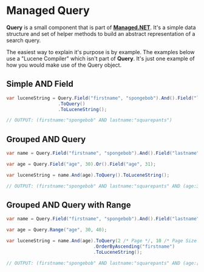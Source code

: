 # Managed Query


**Query** is a small component that is part of [**Managed.NET**](https://twitter.com/managed_dotnet). It's a simple data structure and set of helper methods to build an abstract representation of a search query. 

The easiest way to explain it's purpose is by example. The examples below use a "Lucene Compiler" which isn't part of **Query**. It's just one example of how you would make use of the Query object.

## Simple AND Field

```csharp
var luceneString = Query.Field("firstname", "spongebob").And().Field("lastname", "squarepants")
                   .ToQuery()
                   .ToLuceneString();

// OUTPUT: (firstname:"spongebob" AND lastname:"squarepants")
```

## Grouped AND Query

```csharp
var name = Query.Field("firstname", "spongebob").And().Field("lastname", "squarepants");

var age = Query.Field("age", 30).Or().Field("age", 31);

var luceneString = name.And(age).ToQuery().ToLuceneString();

// OUTPUT: (firstname:"spongebob" AND lastname:"squarepants" AND (age:30 OR age:31))
```

## Grouped AND Query with Range

```csharp
var name = Query.Field("firstname", "spongebob").And().Field("lastname", "squarepants");

var age = Query.Range("age", 30, 40);

var luceneString = name.And(age).ToQuery(2 /* Page */, 10 /* Page Size */)
                                .OrderByAscending("firstname")
                                .ToLuceneString();

// OUTPUT: (firstname:"spongebob" AND lastname:"squarepants" AND (age:[30 TO 40]))
```
